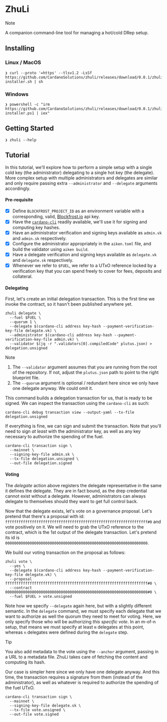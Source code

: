 # ZhuLi

> [!NOTE]
> A companion command-line tool for managing a hot/cold DRep setup.

## Installing

### Linux / MacOS

```console
❯ curl --proto '=https' --tlsv1.2 -LsSf https://github.com/CardanoSolutions/zhuli/releases/download/0.0.1/zhuli-installer.sh | sh
```

### Windows

```console
❯ powershell -c "irm https://github.com/CardanoSolutions/zhuli/releases/download/0.0.1/zhuli-installer.ps1 | iex"
```

## Getting Started

```console
❯ zhuli --help
```

## Tutorial

In this tutorial, we'll explore how to perform a simple setup with a single cold key (the administrator) delegating to a single hot key (the delegate). More complex setup with multiple administrators and delegates are similar and only require passing extra `--administrator` and `--delegate` arguments accordingly.

#### Pre-requisite

- [x] Define `BLOCKFROST_PROJECT_ID` as an environment variable with a corresponding, valid, [Blockfrost.io](https://blockfrost.io/) api key.
- [x] Have the [`cardano-cli`](https://github.com/IntersectMBO/cardano-cli) readily available, we'll use it for signing and computing key hashes.
- [x] Have an administrator verification and signing keys available as `admin.vk` and `admin.sk` respectively.
- [x] Configure the administrator appropriately in the `aiken.toml` file, and build the validator using `aiken build`.
- [x] Have a  delegate verification and signing keys available as `delegate.vk` and `delegate.sk` respectively.
- [x] Whenever we refer to `$FUEL`, we refer to a UTxO reference locked by a verification key that you can spend freely to cover for fees, deposits and collateral.

#### Delegating

First, let's create an initial delegation transaction. This is the first time we invoke the contract, so it hasn't been published anywhere yet.

```console
zhuli delegate \
  --fuel $FUEL \
  --quorum 1 \
  --delegate $(cardano-cli address key-hash --payment-verification-key-file delegate.vk) \
  --administrator $(cardano-cli address key-hash --payment-verification-key-file admin.vk) \
  --validator $(jq -r ".validators[0].compiledCode" plutus.json) > delegation.unsigned
```

> [!NOTE]
> 1. The `--validator` argument assumes that you are running from the root of the repository. If not, adjust the `plutus.json` path to point to the right blueprint file.
> 2. The `--quorum` argument is optional / redundant here since we only have one delegate anyway. We could omit it.

This command builds a delegation transaction for us, that is ready to be signed. We can inspect the transaction using the `cardano-cli` as such:

```console
cardano-cli debug transaction view --output-yaml --tx-file delegation.unsigned
```

If everything is fine, we can sign and submit the transaction. Note that you'll need to sign _at least_ with the administrator key, as well as any key necessary to authorize the spending of the fuel.

```console
cardano-cli transaction sign \
  --mainnet \
  --signing-key-file admin.sk \
  --tx-file delegation.unsigned \
  --out-file delegation.signed
```

#### Voting

The _delegate_ action above registers the delegate representative in the same it defines the delegate. They are in fact bound, as the drep credential cannot exist without a delegate. However, administrators can always delegate to themselves should they want to get full control back.

Now that the delegate exists, let's vote on a governance proposal. Let's pretend that there's a proposal with id: `ffffffffffffffffffffffffffffffffffffffffffffffffffffffffffffffff#0` and vote positively on it. We will need to grab the UTxO reference to the contract, which is the 1st output of the delegate transaction. Let's pretend its id is `0000000000000000000000000000000000000000000000000000000000000000`.

We build our voting transaction on the proposal as follows:

```console
zhuli vote \
  --yes \
  --delegate $(cardano-cli address key-hash --payment-verification-key-file delegate.vk) \
  --proposal ffffffffffffffffffffffffffffffffffffffffffffffffffffffffffffffff#0 \
  --contract 0000000000000000000000000000000000000000000000000000000000000000#0 \
  --fuel $FUEL > vote.unsigned
```

Note how we specify `--delegate` again here, but with a slightly different semantic. In the `delegate` command, we must specify each delegate that we want to authorize as well the quorum they need to meet for voting. Here, we only specify those who will be authorizing _this specific vote_. In an m-of-n setup, that means we must specify at least `m` delegates at this point, whereas `n` delegates were defined during the `delegate` step.

> [!TIP]
> You also add metadata to the vote using the `--anchor` argument, passing in a URL to a metadata file. ZhuLi takes care of fetching the content and computing its hash.

Our case is simpler here since we only have one delegate anyway. And this time, the transaction requires a signature from them (instead of the administrator), as well as whatever is required to authorize the spending of the fuel UTxO.

```console
cardano-cli transaction sign \
  --mainnet \
  --signing-key-file delegate.sk \
  --tx-file vote.unsigned \
  --out-file vote.signed
```
